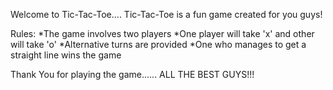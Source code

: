 Welcome to Tic-Tac-Toe....
Tic-Tac-Toe is a fun game created for you guys!

Rules:
*The game involves two players
*One player will take 'x' and other will take 'o' 
*Alternative turns are provided
*One who manages to get a straight line wins the game


Thank You for playing the game......
ALL THE BEST GUYS!!! 
